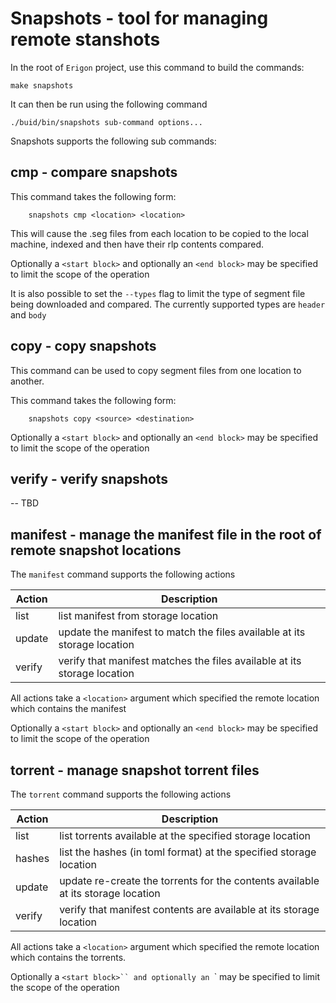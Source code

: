 # Snapshots - tool for managing remote stanshots

In the root of `Erigon` project, use this command to build the commands:

```shell
make snapshots
```

It can then be run using the following command

```shell
./buid/bin/snapshots sub-command options...
```

Snapshots supports the following sub commands:

## cmp - compare snapshots

This command takes the following form: 

```shell
    snapshots cmp <location> <location>
```

This will cause the .seg files from each location to be copied to the local machine, indexed and then have their rlp contents compared.

Optionally a `<start block>` and optionally an `<end block>` may be specified to limit the scope of the operation

It is also possible to set the `--types` flag to limit the type of segment file being downloaded and compared.  The currently supported types are `header` and `body` 

## copy - copy snapshots

This command can be used to copy segment files from one location to another.

This command takes the following form: 

```shell
    snapshots copy <source> <destination>
```

Optionally a `<start block>` and optionally an `<end block>` may be specified to limit the scope of the operation

## verify - verify snapshots

-- TBD

## manifest - manage the manifest file in the root of remote snapshot locations

The `manifest` command supports the following actions

| Action | Description |
|--------|-------------|
| list | list manifest from storage location|
| update | update the manifest to match the files available at its storage location | 
| verify |verify that manifest matches the files available at its storage location|

All actions take a `<location>` argument which specified the remote location which contains the manifest

Optionally a `<start block>` and optionally an `<end block>` may be specified to limit the scope of the operation

## torrent - manage snapshot torrent files

The `torrent` command supports the following actions

| Action | Description |
|--------|-------------|
| list | list torrents available at the specified storage location |
| hashes | list the hashes (in toml format) at the specified storage location |
| update | update re-create the torrents for the contents available at its storage location |
| verify |verify that manifest contents are available at its storage location|

All actions take a `<location>` argument which specified the remote location which contains the torrents.

Optionally a `<start block>`` and optionally an `<end block>` may be specified to limit the scope of the operation





